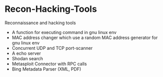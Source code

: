 # Recon-Hacking-Tools
Reconnaissance and hacking tools 
- A function for executing command in gnu linux env
- MAC address changer which use a random MAC address generator for gnu linux env
- Concurrent UDP and TCP port-scanner
- A echo server 
- Shodan search
- Metasploit Connector with RPC calls
- Bing Metadata Parser (XML, PDF)
